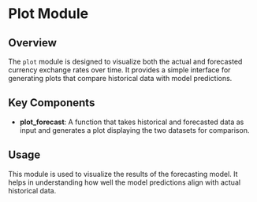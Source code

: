 # Plot Module

## Overview

The `plot` module is designed to visualize both the actual and forecasted currency exchange rates over time. It provides a simple interface for generating plots that compare historical data with model predictions.

## Key Components

- **plot_forecast**: A function that takes historical and forecasted data as input and generates a plot displaying the two datasets for comparison.

## Usage

This module is used to visualize the results of the forecasting model. It helps in understanding how well the model predictions align with actual historical data.
